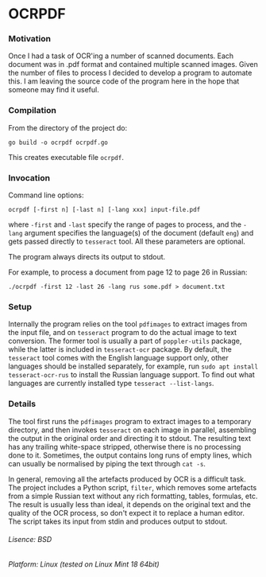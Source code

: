 # OCRPDF

### Motivation
Once I had a task of OCR'ing a number of scanned documents. Each document was in .pdf format and
contained multiple scanned images. Given the number of files to process I decided to develop
a program to automate this. I am leaving the source code of the program here in the hope that
someone may find it useful.

### Compilation
From the directory of the project do:
```
go build -o ocrpdf ocrpdf.go
```

This creates executable file `ocrpdf`.

### Invocation
Command line options:
```
ocrpdf [-first n] [-last n] [-lang xxx] input-file.pdf
```

where `-first` and `-last` specify the range of pages to process, and the `-lang` argument specifies the language(s)
of the document (default `eng`) and gets passed directly to `tesseract` tool. All these parameters are optional.

The program always directs its output to stdout.

For example, to process a document from page 12 to page 26 in Russian:
```
./ocrpdf -first 12 -last 26 -lang rus some.pdf > document.txt
```

### Setup
Internally the program relies on the tool `pdfimages` to extract images from the input file, and on `tesseract`
program to do the actual image to text conversion. The former tool is usually a part of `poppler-utils` package,
while the latter is included in `tesseract-ocr` package. By default, the `tesseract` tool comes with the English
language support only, other languages should be installed separately, for example, run `sudo apt install tesseract-ocr-rus`
to install the Russian language support. To find out what languages are currently installed type
`tesseract --list-langs`.

### Details
The tool first runs the `pdfimages` program to extract images to a temporary directory, and then invokes
`tesseract` on each image in parallel, assembling the output in the original order and directing it to stdout.
The resulting text has any trailing white-space stripped, otherwise there is no processing done to it. Sometimes,
the output contains long runs of empty lines, which can usually be normalised by piping the text through `cat -s`.

In general, removing all the artefacts produced by OCR is a difficult task. The project includes a Python script,
`filter`, which removes some artefacts from a simple Russian text without any rich formatting, tables, formulas, etc.
The result is usually less than ideal, it depends on the original text and the quality of the OCR process,
so don't expect it to replace a human editor. The script takes its input from stdin and produces output to stdout.


###### Lisence: BSD

###### Platform: Linux (tested on Linux Mint 18 64bit)


